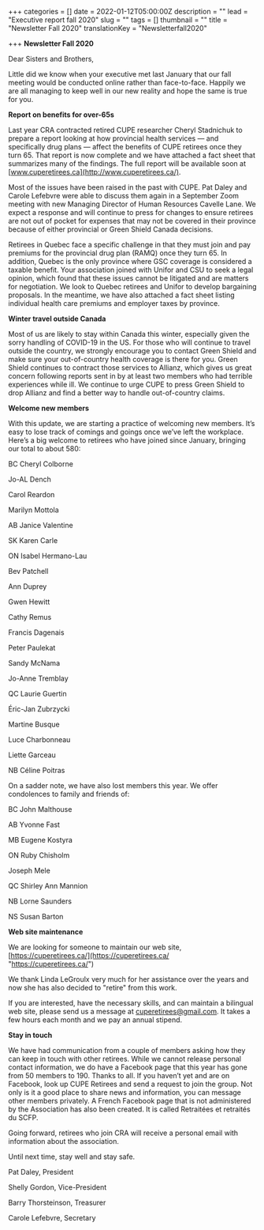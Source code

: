 +++
categories = []
date = 2022-01-12T05:00:00Z
description = ""
lead = "Executive report fall 2020"
slug = ""
tags = []
thumbnail = ""
title = "Newsletter Fall 2020"
translationKey = "Newsletterfall2020"

+++
**Newsletter Fall 2020**

Dear Sisters and Brothers,

Little did we know when your executive met last January that our fall meeting would be conducted online rather than face-to-face. Happily we are all managing to keep well in our new reality and hope the same is true for you.

**Report on benefits for over-65s**

Last year CRA contracted retired CUPE researcher Cheryl Stadnichuk to prepare a report looking at how provincial health services — and specifically drug plans — affect the benefits of CUPE retirees once they turn 65. That report is now complete and we have attached a fact sheet that summarizes many of the findings. The full report will be available soon at [www.cuperetirees.ca](http://www.cuperetirees.ca/).

Most of the issues have been raised in the past with CUPE. Pat Daley and Carole Lefebvre were able to discuss them again in a September Zoom meeting with new Managing Director of Human Resources Cavelle Lane. We expect a response and will continue to press for changes to ensure retirees are not out of pocket for expenses that may not be covered in their province because of either provincial or Green Shield Canada decisions.

Retirees in Quebec face a specific challenge in that they must join and pay premiums for the provincial drug plan (RAMQ) once they turn 65. In addition, Quebec is the only province where GSC coverage is considered a taxable benefit. Your association joined with Unifor and CSU to seek a legal opinion, which found that these issues cannot be litigated and are matters for negotiation. We look to Quebec retirees and Unifor to develop bargaining proposals. In the meantime, we have also attached a fact sheet listing individual health care premiums and employer taxes by province.

**Winter travel outside Canada**

Most of us are likely to stay within Canada this winter, especially given the sorry handling of COVID-19 in the US. For those who will continue to travel outside the country, we strongly encourage you to contact Green Shield and make sure your out-of-country health coverage is there for you. Green Shield continues to contract those services to Allianz, which gives us great concern following reports sent in by at least two members who had terrible experiences while ill. We continue to urge CUPE to press Green Shield to drop Allianz and find a better way to handle out-of-country claims.

**Welcome new members**

With this update, we are starting a practice of welcoming new members. It’s easy to lose track of comings and goings once we’ve left the workplace. Here’s a big welcome to retirees who have joined since January, bringing our total to about 580:

BC Cheryl Colborne

Jo-AL Dench

Carol Reardon

Marilyn Mottola

AB Janice Valentine

SK Karen Carle

ON Isabel Hermano-Lau

Bev Patchell

Ann Duprey

Gwen Hewitt

Cathy Remus

Francis Dagenais

Peter Paulekat

Sandy McNama

Jo-Anne Tremblay

QC Laurie Guertin

Éric-Jan Zubrzycki

Martine Busque

Luce Charbonneau

Liette Garceau

NB Céline Poitras

On a sadder note, we have also lost members this year. We offer condolences to family and friends of:

BC John Malthouse

AB Yvonne Fast

MB Eugene Kostyra

ON Ruby Chisholm

Joseph Mele

QC Shirley Ann Mannion

NB Lorne Saunders

NS Susan Barton

**Web site maintenance**

We are looking for someone to maintain our web site, [https://cuperetirees.ca/](https://cuperetirees.ca/ "https://cuperetirees.ca/")

We thank Linda LeGroulx very much for her assistance over the years and now she has also decided to "retire" from this work.

If you are interested, have the necessary skills, and can maintain a bilingual web site, please send us a message at [cuperetirees@gmail.com](mailto:cuperetirees@gmail.com). It takes a few hours each month and we pay an annual stipend.

**Stay in touch**

We have had communication from a couple of members asking how they can keep in touch with other retirees. While we cannot release personal contact information, we do have a Facebook page that this year has gone from 50 members to 190. Thanks to all. If you haven’t yet and are on Facebook, look up CUPE Retirees and send a request to join the group. Not only is it a good place to share news and information, you can message other members privately. A French Facebook page that is not administered by the Association has also been created. It is called Retraitées et retraités du SCFP.   
   
 

Going forward, retirees who join CRA will receive a personal email with information about the association.

Until next time, stay well and stay safe.

Pat Daley, President

Shelly Gordon, Vice-President

Barry Thorsteinson, Treasurer

Carole Lefebvre, Secretary
